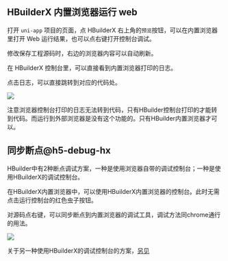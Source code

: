 ## HBuilderX 内置浏览器运行 web

打开 `uni-app` 项目的页面，点 HBuilderX 右上角的`预览`按钮，可以在内置浏览器里打开 Web 运行结果，也可以点右键打开控制台调试。

修改保存工程源码时，右边的浏览器内容可以自动刷新。

在 HBuilderX 控制台里，可以直接看到内置浏览器打印的日志。

点击日志，可以直接跳转到对应的代码处。

![](https://vkceyugu.cdn.bspapp.com/VKCEYUGU-f184e7c3-1912-41b2-b81f-435d1b37c7b4/997dd3b4-6b39-45b7-abdf-559c6759e6f0.jpg)

注意浏览器控制台打印的日志无法转到代码，只有HBuilder控制台打印的才能转到代码。而运行到外部浏览器是没有这个功能的。只有HBuilder内置浏览器才可以。

## 同步断点@h5-debug-hx

HBuilder中有2种断点调试方案，一种是使用浏览器自带的调试控制台；一种是使用HBuilderX的调试控制台。

在HBuilderX内置浏览器中，可以使用HBuilderX内置浏览器的控制台。此时无需点击运行控制台的红色虫子按钮。

对源码点右键，可以同步断点到内置浏览器的调试工具，调试方法同chrome通行的用法。

![](https://vkceyugu.cdn.bspapp.com/VKCEYUGU-f184e7c3-1912-41b2-b81f-435d1b37c7b4/0e756d1e-f220-4d71-b916-c8a2210f0883.jpg)

关于另一种使用HBuilderX的调试控制台的方案，[另见](h5-debug.md)